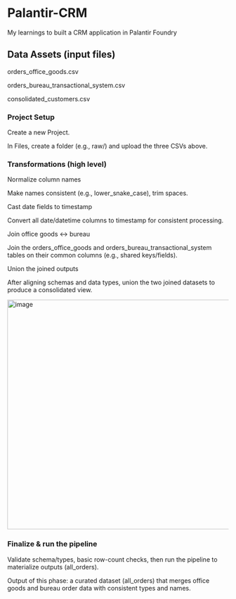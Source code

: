 # Palantir-CRM
My learnings to built a CRM application in Palantir Foundry

## Data Assets (input files)

orders_office_goods.csv

orders_bureau_transactional_system.csv

consolidated_customers.csv

### Project Setup

Create a new Project.

In Files, create a folder (e.g., raw/) and upload the three CSVs above.

### Transformations (high level)

Normalize column names

Make names consistent (e.g., lower_snake_case), trim spaces.

Cast date fields to timestamp

Convert all date/datetime columns to timestamp for consistent processing.

Join office goods ↔ bureau

Join the orders_office_goods and orders_bureau_transactional_system tables on their common columns (e.g., shared keys/fields).

Union the joined outputs

After aligning schemas and data types, union the two joined datasets to produce a consolidated view.

<img width="1381" height="522" alt="image" src="https://github.com/user-attachments/assets/f3579571-d56c-4849-af30-fd348e0c3897" />


### Finalize & run the pipeline

Validate schema/types, basic row-count checks, then run the pipeline to materialize outputs (all_orders).

Output of this phase: a curated dataset (all_orders) that merges office goods and bureau order data with consistent types and names.


